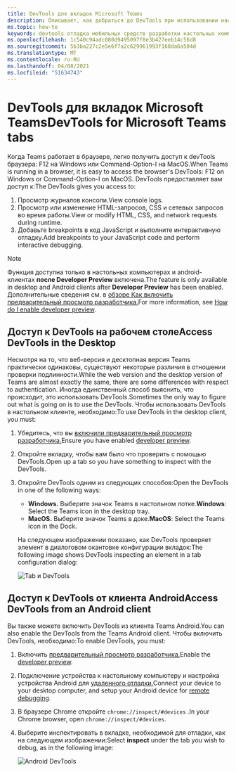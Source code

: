 ```yaml
---
title: DevTools для вкладок Microsoft Teams
description: Описывает, как добраться до DevTools при использовании настольного клиента Microsoft Teams
ms.topic: how-to
keywords: devtools отладка мобильных средств разработки настольных компьютеров chrome для настольных компьютеров
ms.openlocfilehash: 1c540c94adc080d9495097f8e3b427eeb14c56d8
ms.sourcegitcommit: 5b3ba227c2e5e6f7a2c629961993f168da6a504d
ms.translationtype: MT
ms.contentlocale: ru-RU
ms.lasthandoff: 04/08/2021
ms.locfileid: "51634743"
---
```

# <a name="devtools-for-microsoft-teams-tabs"></a><span data-ttu-id="1cb57-104">DevTools для вкладок Microsoft Teams</span><span class="sxs-lookup"><span data-stu-id="1cb57-104">DevTools for Microsoft Teams tabs</span></span>

<span data-ttu-id="1cb57-105">Когда Teams работает в браузере, легко получить доступ к devTools браузера: F12 на Windows или Command-Option-I на MacOS.</span><span class="sxs-lookup"><span data-stu-id="1cb57-105">When Teams is running in a browser, it is easy to access the browser's DevTools: F12 on Windows or Command-Option-I on MacOS.</span></span> <span data-ttu-id="1cb57-106">DevTools предоставляет вам доступ к:</span><span class="sxs-lookup"><span data-stu-id="1cb57-106">The DevTools gives you access to:</span></span>

1. <span data-ttu-id="1cb57-107">Просмотр журналов консоли.</span><span class="sxs-lookup"><span data-stu-id="1cb57-107">View console logs.</span></span>
1. <span data-ttu-id="1cb57-108">Просмотр или изменение HTML-запросов, CSS и сетевых запросов во время работы.</span><span class="sxs-lookup"><span data-stu-id="1cb57-108">View or modify HTML, CSS, and network requests during runtime.</span></span>
1. <span data-ttu-id="1cb57-109">Добавьте breakpoints в код JavaScript и выполните интерактивную отладку.</span><span class="sxs-lookup"><span data-stu-id="1cb57-109">Add breakpoints to your JavaScript code and perform interactive debugging.</span></span>

> [!NOTE]
> <span data-ttu-id="1cb57-110">Функция доступна только в настольных компьютерах и android-клиентах **после Developer Preview** включена.</span><span class="sxs-lookup"><span data-stu-id="1cb57-110">The feature is only available in desktop and Android clients after **Developer Preview** has been enabled.</span></span> <span data-ttu-id="1cb57-111">Дополнительные сведения см. в [обзоре Как включить предварительный просмотр разработчика.](~/resources/dev-preview/developer-preview-intro.md)</span><span class="sxs-lookup"><span data-stu-id="1cb57-111">For more information, see [How do I enable developer preview](~/resources/dev-preview/developer-preview-intro.md).</span></span>

## <a name="access-devtools-in-the-desktop"></a><span data-ttu-id="1cb57-112">Доступ к DevTools на рабочем столе</span><span class="sxs-lookup"><span data-stu-id="1cb57-112">Access DevTools in the Desktop</span></span>

<span data-ttu-id="1cb57-113">Несмотря на то, что веб-версия и десктопная версия Teams практически одинаковы, существуют некоторые различия в отношении проверки подлинности.</span><span class="sxs-lookup"><span data-stu-id="1cb57-113">While the web version and the desktop version of Teams are almost exactly the same, there are some differences with respect to authentication.</span></span> <span data-ttu-id="1cb57-114">Иногда единственный способ выяснить, что происходит, это использовать DevTools.</span><span class="sxs-lookup"><span data-stu-id="1cb57-114">Sometimes the only way to figure out what is going on is to use the DevTools.</span></span> <span data-ttu-id="1cb57-115">Чтобы использовать DevTools в настольном клиенте, необходимо:</span><span class="sxs-lookup"><span data-stu-id="1cb57-115">To use DevTools in the desktop client, you must:</span></span>

1. <span data-ttu-id="1cb57-116">Убедитесь, что вы [включили предварительный просмотр разработчика.](~/resources/dev-preview/developer-preview-intro.md)</span><span class="sxs-lookup"><span data-stu-id="1cb57-116">Ensure you have enabled [developer preview](~/resources/dev-preview/developer-preview-intro.md).</span></span>
1. <span data-ttu-id="1cb57-117">Откройте вкладку, чтобы вам было что проверить с помощью DevTools.</span><span class="sxs-lookup"><span data-stu-id="1cb57-117">Open up a tab so you have something to inspect with the DevTools.</span></span>
1. <span data-ttu-id="1cb57-118">Откройте DevTools одним из следующих способов:</span><span class="sxs-lookup"><span data-stu-id="1cb57-118">Open the DevTools in one of the following ways:</span></span>
    * <span data-ttu-id="1cb57-119">**Windows.** Выберите значок Teams в настольном лотке.</span><span class="sxs-lookup"><span data-stu-id="1cb57-119">**Windows**: Select the Teams icon in the desktop tray.</span></span>
    * <span data-ttu-id="1cb57-120">**MacOS.** Выберите значок Teams в доке.</span><span class="sxs-lookup"><span data-stu-id="1cb57-120">**MacOS**: Select the Teams icon in the Dock.</span></span>
 
   <span data-ttu-id="1cb57-121">На следующем изображении показано, как DevTools проверяет элемент в диалоговом окантовке конфигурации вкладок:</span><span class="sxs-lookup"><span data-stu-id="1cb57-121">The following image shows DevTools inspecting an element in a tab configuration dialog:</span></span>

   ![Tab и DevTools](~/assets/images/dev-preview/tab-and-devtools.png)

## <a name="access-devtools-from-an-android-client"></a><span data-ttu-id="1cb57-123">Доступ к DevTools от клиента Android</span><span class="sxs-lookup"><span data-stu-id="1cb57-123">Access DevTools from an Android client</span></span>

<span data-ttu-id="1cb57-124">Вы также можете включить DevTools из клиента Teams Android.</span><span class="sxs-lookup"><span data-stu-id="1cb57-124">You can also enable the DevTools from the Teams Android client.</span></span> <span data-ttu-id="1cb57-125">Чтобы включить DevTools, необходимо:</span><span class="sxs-lookup"><span data-stu-id="1cb57-125">To enable DevTools, you must:</span></span>

1. <span data-ttu-id="1cb57-126">Включить [предварительный просмотр разработчика.](~/resources/dev-preview/developer-preview-intro.md)</span><span class="sxs-lookup"><span data-stu-id="1cb57-126">Enable the [developer preview](~/resources/dev-preview/developer-preview-intro.md).</span></span>
1. <span data-ttu-id="1cb57-127">Подключение устройства к настольному компьютеру и настройка устройства Android для [удаленного отладки.](https://developers.google.com/web/tools/chrome-devtools/remote-debugging/)</span><span class="sxs-lookup"><span data-stu-id="1cb57-127">Connect your device to your desktop computer, and setup your Android device for [remote debugging](https://developers.google.com/web/tools/chrome-devtools/remote-debugging/).</span></span>
1. <span data-ttu-id="1cb57-128">В браузере Chrome откройте `chrome://inspect/#devices` .</span><span class="sxs-lookup"><span data-stu-id="1cb57-128">In your Chrome browser, open `chrome://inspect/#devices`.</span></span>
1. <span data-ttu-id="1cb57-129">Выберите  инспектировать в вкладке, необходимой для отладки, как на следующем изображении:</span><span class="sxs-lookup"><span data-stu-id="1cb57-129">Select **inspect** under the tab you wish to debug, as in the following image:</span></span>

   ![Android DevTools](~/assets/images/android-devtools.png)
